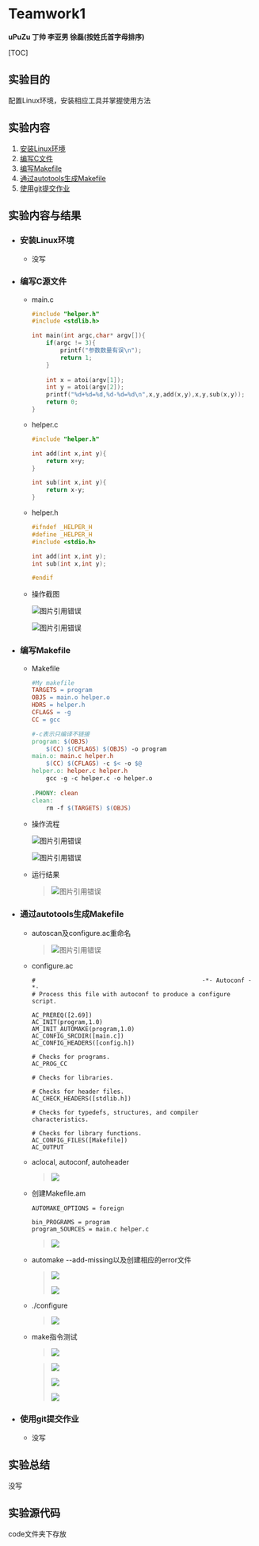 # Teamwork1

**uPuZu 丁帅 李亚男 徐磊(按姓氏首字母排序)**

[TOC]

## 实验目的

配置Linux环境，安装相应工具并掌握使用方法

## 实验内容

1. [安装Linux环境](#安装Linux环境)
2. [编写C文件](#编写C文件)
3. [编写Makefile](#编写Makefile)
4. [通过autotools生成Makefile](#通过autotools生成Makefile)
5. [使用git提交作业](#使用git提交作业)

## 实验内容与结果

- ### <a name="安装Linux环境" >安装Linux环境</a>

  - 没写

- ### <a name="编写C源文件" >编写C源文件</a>

  - main.c

    ```c
    #include "helper.h"
    #include <stdlib.h>
    
    int main(int argc,char* argv[]){
    	if(argc != 3){
    		printf("参数数量有误\n");
    		return 1;
    	}
    	
    	int x = atoi(argv[1]);
    	int y = atoi(argv[2]);
    	printf("%d+%d=%d,%d-%d=%d\n",x,y,add(x,y),x,y,sub(x,y));
    	return 0;
    }
    ```

  - helper.c

    ```c
    #include "helper.h"
    
    int add(int x,int y){
        return x+y;
    }
    
    int sub(int x,int y){
        return x-y;
    }	
    ```

  - helper.h

    ```c
    #ifndef _HELPER_H
    #define _HELPER_H
    #include <stdio.h>
    
    int add(int x,int y);
    int sub(int x,int y);
    
    #endif
    ```

  - 操作截图

    ![图片引用错误](./pic/2.png)

    ![图片引用错误](./pic/3.png)

- ### <a name="编写Makefile" >编写Makefile</a>

  - Makefile

    ```makefile
    #My makefile
    TARGETS = program 
    OBJS = main.o helper.o
    HDRS = helper.h 
    CFLAGS = -g 
    CC = gcc 
    
    #-c表示只编译不链接
    program: $(OBJS)
    	$(CC) $(CFLAGS) $(OBJS) -o program
    main.o: main.c helper.h
    	$(CC) $(CFLAGS) -c $< -o $@
    helper.o: helper.c helper.h
    	gcc -g -c helper.c -o helper.o
    	
    .PHONY: clean 
    clean:  
    	rm -f $(TARGETS) $(OBJS) 
    ```

  - 操作流程

    ![图片引用错误](./pic/4.png)

    ![图片引用错误](./pic/5.png)

  - 运行结果

    > ![图片引用错误](./pic/16.png)

    

- ### <a name="通过autotools生成Makefile" >通过autotools生成Makefile</a>

  - autoscan及configure.ac重命名

    > ![图片引用错误](./pic/7.png)

  - configure.ac

    ```
    #                                               -*- Autoconf -*-
    # Process this file with autoconf to produce a configure script.
    
    AC_PREREQ([2.69])
    AC_INIT(program,1.0)
    AM_INIT_AUTOMAKE(program,1.0)
    AC_CONFIG_SRCDIR([main.c])
    AC_CONFIG_HEADERS([config.h])
    
    # Checks for programs.
    AC_PROG_CC
    
    # Checks for libraries.
    
    # Checks for header files.
    AC_CHECK_HEADERS([stdlib.h])
    
    # Checks for typedefs, structures, and compiler characteristics.
    
    # Checks for library functions.
    AC_CONFIG_FILES([Makefile]) 
    AC_OUTPUT
    ```

  - aclocal, autoconf, autoheader

    > ![](./pic/8.png)

  - 创建Makefile.am

    ```
    AUTOMAKE_OPTIONS = foreign 
     
    bin_PROGRAMS = program 
    program_SOURCES = main.c helper.c
    ```

    > ![](./pic/10.png)

  - automake --add-missing以及创建相应的error文件

    > ![](./pic/11.png)
    >
    > ![](./pic/13.png)

  - ./configure

    > ![](./pic/14.png)

  - make指令测试

    > ![](./pic/15.png)

    > ![](./pic/6.png)
    >
    > ![](./pic/17.png)
    >
    > ![](./pic/18.png)

- ### <a name="使用git提交作业" >使用git提交作业</a>

  - 没写

## 实验总结

没写

## 实验源代码

code文件夹下存放